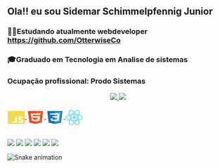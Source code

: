 ## Ola!! eu sou Sidemar Schimmelpfennig Junior

### 🧑‍🎓Estudando atualmente webdeveloper https://github.com/OtterwiseCo <br>
### 🎓Graduado em Tecnologia em Analise de sistemas <br>
### Ocupação profissional: Prodo Sistemas <br>

<div align="center">
  <a href="https://github.com/sidemarschimmelpfennig">
  <img height="180em" src="https://github-readme-stats.vercel.app/api?username=sidemarschimmelpfennig&show_icons=true&theme=merko&include_all_commits=true&count_private=true"/>
  <img height="180em" src="https://github-readme-stats.vercel.app/api/top-langs/?username=sidemarschimmelpfennig&layout=compact&langs_count=7&theme=merko"/>
</div>

<div style="display: inline_block"><br>
  <img align="center" alt="Side-Js" height="30" width="40" src="https://raw.githubusercontent.com/devicons/devicon/master/icons/javascript/javascript-plain.svg">
  <img align="center" alt="Side-HTML" height="30" width="40" src="https://raw.githubusercontent.com/devicons/devicon/master/icons/html5/html5-original.svg">
  <img align="center" alt="Side-CSS" height="30" width="40" src="https://raw.githubusercontent.com/devicons/devicon/master/icons/css3/css3-original.svg">
  <img align="center" alt="Side-react  height="30" width="40" src="https://raw.githubusercontent.com/devicons/devicon/master/icons/react/react-original.svg">                                                    
</div>

##
  

<div> 

  <a href="https://instagram.com/sidemar_junior" target="_blank"><img src="https://img.shields.io/badge/-Instagram-%23E4405F?style=for-the-badge&logo=instagram&logoColor=white" target="_blank"></a>
 <a href="https://discord.gg/6QAWCTT2JK" target="_blank"><img src="https://img.shields.io/badge/Discord-7289DA?style=for-the-badge&logo=discord&logoColor=white" target="_blank"></a> 
  <a href = "mailto:sidemarschi@gmail.com"><img src="https://img.shields.io/badge/-Gmail-%23333?style=for-the-badge&logo=gmail&logoColor=white" target="_blank"></a>
  <a href="https://www.linkedin.com/in/sidemar-schimmelpfennig-junior-23518b176/" target="_blank"><img src="https://img.shields.io/badge/-LinkedIn-%230077B5?style=for-the-badge&logo=linkedin&logoColor=white" target="_blank"></a> 
<a href="mailto:sidemarschi@outlook.com" target="_blank"><img src="https://img.shields.io/badge/Microsoft_Outlook-0078D4?style=for-the-badge&logo=microsoft-outlook&logoColor=white" target="_blank"></a>
<a href="https://pt-br.facebook.com/sidemar.schimmelpfennig" target="_blank"><img src="https://img.shields.io/badge/Facebook-1877F2?style=for-the-badge&logo=facebook&logoColor=white" target="_blank"></a>

  ![Snake animation](https://github.com/sidemarschimmelpfennig/sidemarschimmelpfennig/blob/output/github-contribution-grid-snake.svg)
</div>
  
 
